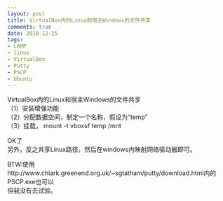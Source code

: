 ```yaml
---
layout: post
title: VirtualBox内的Linux和宿主Windows的文件共享
comments: true
date: 2010-12-25
tags:
- LAMP
- linux
- VirtualBox
- Putty
- PSCP
- Ubuntu
---
```


<p>VirtualBox内的Linux和宿主Windows的文件共享<br />（1）安装增强功能<br />（2）分配数据空间，制定一个名称，假设为“temp”<br />（3）挂载， mount -t vboxsf temp /mnt</p>
<p><!--more--></p>
<p>OK了<br />另外，反之共享Linux路径，然后在windows内映射网络驱动器即可。</p>
<p>BTW:使用http://www.chiark.greenend.org.uk/~sgtatham/putty/download.html内的PSCP.exe也可以<br />但我没有去试验。<strong></strong></p>				
